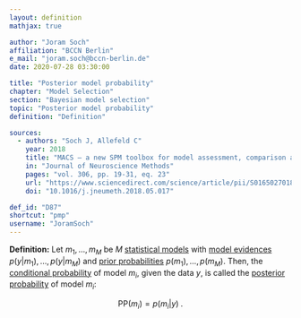 ```yaml
---
layout: definition
mathjax: true

author: "Joram Soch"
affiliation: "BCCN Berlin"
e_mail: "joram.soch@bccn-berlin.de"
date: 2020-07-28 03:30:00

title: "Posterior model probability"
chapter: "Model Selection"
section: "Bayesian model selection"
topic: "Posterior model probability"
definition: "Definition"

sources:
  - authors: "Soch J, Allefeld C"
    year: 2018
    title: "MACS – a new SPM toolbox for model assessment, comparison and selection"
    in: "Journal of Neuroscience Methods"
    pages: "vol. 306, pp. 19-31, eq. 23"
    url: "https://www.sciencedirect.com/science/article/pii/S0165027018301468"
    doi: "10.1016/j.jneumeth.2018.05.017"

def_id: "D87"
shortcut: "pmp"
username: "JoramSoch"
---
```



**Definition:** Let $m_1, \ldots, m_M$ be $M$ [statistical models](/D/fpm) with [model evidences](/D/ml) $p(y \vert m_1), \ldots, p(y \vert m_M)$ and [prior probabilities](/D/prior)  $p(m_1), \ldots, p(m_M)$. Then, the [conditional probability](/D/prob-cond) of model $m_i$, given the data $y$, is called the [posterior probability](/D/post) of model $m_i$:

$$ \label{eq:PMP}
\mathrm{PP}(m_i) = p(m_i|y) \; .
$$